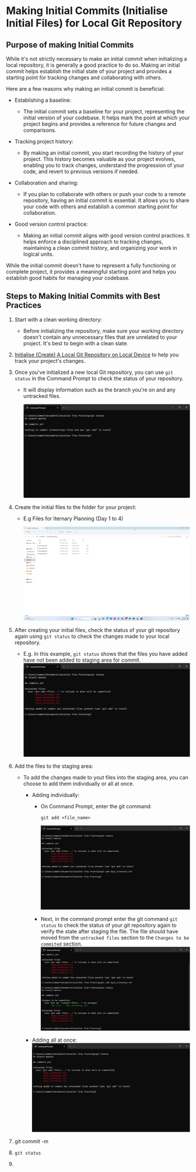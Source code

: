 # Making Initial Commits (Initialise Initial Files) for Local Git Repository

## Purpose of making Initial Commits

While it's not strictly necessary to make an initial commit when initializing a local repository, it is generally a good practice to do so. Making an initial commit helps establish the initial state of your project and provides a starting point for tracking changes and collaborating with others.

Here are a few reasons why making an initial commit is beneficial:

* Establishing a baseline: 

    * The initial commit sets a baseline for your project, representing the initial version of your codebase. It helps mark the point at which your project begins and provides a reference for future changes and comparisons.

* Tracking project history: 

    * By making an initial commit, you start recording the history of your project. This history becomes valuable as your project evolves, enabling you to track changes, understand the progression of your code, and revert to previous versions if needed.

* Collaboration and sharing:  

    * If you plan to collaborate with others or push your code to a remote repository, having an initial commit is essential. It allows you to share your code with others and establish a common starting point for collaboration.

* Good version control practice:  

    * Making an initial commit aligns with good version control practices. It helps enforce a disciplined approach to tracking changes, maintaining a clean commit history, and organizing your work in logical units.

While the initial commit doesn't have to represent a fully functioning or complete project, it provides a meaningful starting point and helps you establish good habits for managing your codebase.

## Steps to Making Initial Commits with Best Practices
1. Start with a clean working directory: 

    * Before initializing the repository, make sure your working directory doesn't contain any unnecessary files that are unrelated to your project. It's best to begin with a clean slate.

2. [Initialise (Create) A Local Git Repository on Local Device](/Learning%20Git%20with%20Real-Life%20Applications/2.%20Getting%20Started/3._Create_Local_Repo.md) to help you track your project's changes.

3. Once you've initialized a new local Git repository, you can use ` git status ` in the Command Prompt to check the status of your repository.

    * It will display information such as the branch you're on and any untracked files.

        ![git status after git init](../images/git_init_git_status.png)

4. Create the initial files to the folder for your project:

    * E.g Files for Iternary Planning (Day 1 to 4)

        ![Add Initial Files](../images/inital_files.png)

5. After creating your initial files, check the status of your git repository again using `git status` to check the changes made to your local repository.

    * E.g. In this example, `git status` shows that the files you have added have not been added to staging area for commit.
        ![git status before commit](../images/git_status_before_commit_.png)

6. Add the files to the staging area: 

    * To add the changes made to yout files into the staging area, you can choose to add them individually or all at once.
        * Adding individually:
            * On Command Prompt, enter the git command:
                ```
                git add <file_name>
                ```
                ![git add <file_name>](../images/git_add_filename.png)
            
            * Next, in the command prompt enter the git command `git status` to check the status of your git repository again to verify the state after staging the file. The file should have moved from the `untracked files` section to the `Changes to be commited` section.
                ![git status after git add](../images/git_status_after_git_add.png)
                
        * Adding all at once:
            ![git status before commit](../images/git_status_before_commit_.png)

7. git commit -m

8. `git status`

9. 
